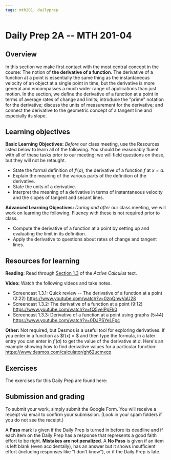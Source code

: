 ```yaml
---
tags: mth201, dailyprep
---
```


# Daily Prep 2A -- MTH 201-04

## Overview 

In this section we make first contact with the most central concept in the course: The notion of **the derivative of a function**. The derivative of a function at a point is essentially the same thing as the instantaneous velocity of an object at a single point in time, but the derivative is more general and encompasses a much wider range of applications than just motion. In the section, we define the derivative of a function at a point in terms of average rates of change and limits; introduce the "prime" notation for the derivative; discuss the units of measurement for the derivative; and connect the derivative to the geometric concept of a tangent line and especially its slope.


## Learning objectives 

**Basic Learning Objectives:** *Before* our class meeting, use the Resources listed below to learn all of the following. You should be reasonably fluent with all of these tasks prior to our meeting; we will field questions on these, but they will not be retaught. 

- State the formal definition of $f'(a)$, the derivative of a function $f$ at $x=a$.
- Explain the meaning of the various parts of the definition of the derivative. 
- State the units of a derivative. 
- Interpret the meaning of a derivative in terms of instantaneous velocity and the slopes of tangent and secant lines.


**Advanced Learning Objectives:** *During and after* our class meeting, we will work on learning the following. Fluency with these is not required prior to class. 

- Compute the derivative of a function at a point by setting up and evaluating the limit in its definition.
- Apply the derivative to questions about rates of change and tangent lines. 


## Resources for learning

**Reading:** Read through [Section 1.3](https://activecalculus.org/single/sec-1-3-derivative-pt.html) of the _Active Calculus_ text. 

**Video:** Watch the following videos and take notes.

- Screencast 1.3.1: Quick review -- The derivative of a function at a point (2:22) https://www.youtube.com/watch?v=0zpQnwVaU28
- Screencast 1.3.2: The derivative of a function at a point (9:12) https://www.youtube.com/watch?v=fQ5yelPpFk0
- Screencast 1.3.3: Derivative of a function at a point using graphs (5:44) https://www.youtube.com/watch?v=0DJPSYeLFpc


**Other:** Not required, but Desmos is a useful tool for exploring derivatives. If you enter in a function as $f(x) = $ and then type the formula, in a later entry you can enter in $f'(a)$ to get the value of the derivative at $a$. Here's an example showing how to find derivative values for a particular function: https://www.desmos.com/calculator/gh62ucmxcp 

## Exercises 

The exercises for this Daily Prep are found here: 


## Submission and grading 

To submit your work, simply submit the Google Form. You will receive a receipt via email to confirm your submission. (Look in your spam folders if you do not see the receipt.) 

A **Pass** mark is given if the Daily Prep is turned in before its deadline and if each item on the Daily Prep has a response that represents a good faith effort to be right. **Mistakes are not penalized**. A **No Pass** is given if an item is left blank (even accidentally), has an answer but it shows insufficient effort (including responses like "I don't know"), or if the Daily Prep is late.